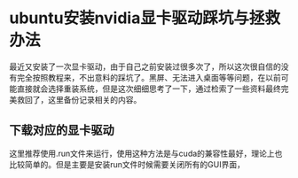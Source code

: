# ubuntu安装nvidia显卡驱动踩坑与拯救办法
最近又安装了一次显卡驱动，由于自己之前安装过很多次了，所以这次很自信的没有完全按照教程来，不出意料的踩坑了。黑屏、无法进入桌面等等问题，在以前可能直接就会选择重装系统，但是这次细细思考了一下，通过检索了一些资料最终完美救回了，这里备份记录相关的内容。
## 下载对应的显卡驱动
这里推荐使用.run文件来运行，使用这种方法是与cuda的兼容性最好，理论上也比较简单的。但是主要是安装run文件时候需要关闭所有的GUI界面，